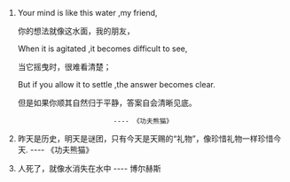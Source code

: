 1.  Your mind is like this water ,my friend,
   
    你的想法就像这水面，我的朋友，

    When it is agitated ,it becomes difficult to see,

    当它摇曳时，很难看清楚；


    But if you allow it to settle ,the answer becomes clear.

    但是如果你顺其自然归于平静，答案自会清晰见底。

                                ---- 《功夫熊猫》

2.  昨天是历史，明天是谜团，只有今天是天赐的“礼物”，像珍惜礼物一样珍惜今天.   ---- 《功夫熊猫》
3.  人死了，就像水消失在水中      ---- 博尔赫斯